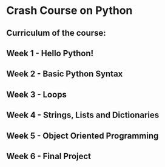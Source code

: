 # Crash Course on Python
## Curriculum of the course:
__Week 1 - Hello Python!__
--------------------------------------------
__Week 2 - Basic Python Syntax__
--------------------------------------------
__Week 3 - Loops__
--------------------------------------------
__Week 4 - Strings, Lists and Dictionaries__
--------------------------------------------
__Week 5 - Object Oriented Programming__
--------------------------------------------
__Week 6 - Final Project__
--------------------------------------------
